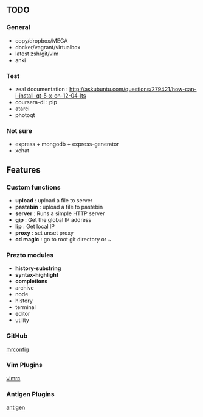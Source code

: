 TODO
-----

### General
- copy/dropbox/MEGA
- docker/vagrant/virtualbox
- latest zsh/git/vim
- anki

### Test
- zeal documentation : http://askubuntu.com/questions/279421/how-can-i-install-qt-5-x-on-12-04-lts
- coursera-dl : pip
- atarci
- photoqt

### Not sure
- express + mongodb + express-generator
- xchat

Features
---------

### Custom functions
- **upload** : upload a file to server
- **pastebin** : upload a file to pastebin
- **server** : Runs a simple HTTP server
- **gip** : Get the global IP address
- **lip** : Get local IP
- **proxy** : set unset proxy
- **cd magic** : go to root git directory or ~

### Prezto modules
- **history-substring**
- **syntax-highlight**
- **completions**
- archive
- node
- history
- terminal
- editor
- utility

### GitHub
[mrconfig](https://github.com/srijanshetty/vcsh-sandbox/blob/master/.config/mr/available.d/github.git)

### Vim Plugins
[vimrc](https://github.com/srijanshetty/vim-plug/blob/master/vimrc)

### Antigen Plugins
[antigen](https://github.com/srijanshetty/vcsh-zsh/blob/master/.zsh/bundles)
